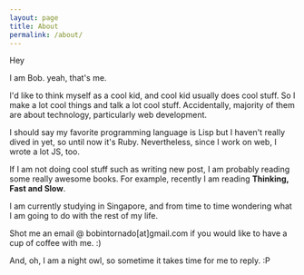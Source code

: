 ```yaml
---
layout: page
title: About
permalink: /about/
---
```


Hey 

I am Bob. yeah, that's me.

I'd like to think myself as a cool kid, and cool kid usually does cool stuff. So I make a lot cool things and talk a lot cool stuff. Accidentally, majority of them are about technology, particularly web development.

I should say my favorite programming language is Lisp but I haven't really dived in yet, so until now it's Ruby. Nevertheless, since I work on web, I wrote a lot JS, too.

If I am not doing cool stuff such as writing new post, I am probably reading some really awesome books. For example, recently I am reading **Thinking, Fast and Slow**.

I am currently studying in Singapore, and from time to time wondering what I am going to do with the rest of my life.

Shot me an email @ bobintornado[at]gmail.com if you would like to have a cup of coffee with me. :) 

And, oh, I am a night owl, so sometime it takes time for me to reply. :P